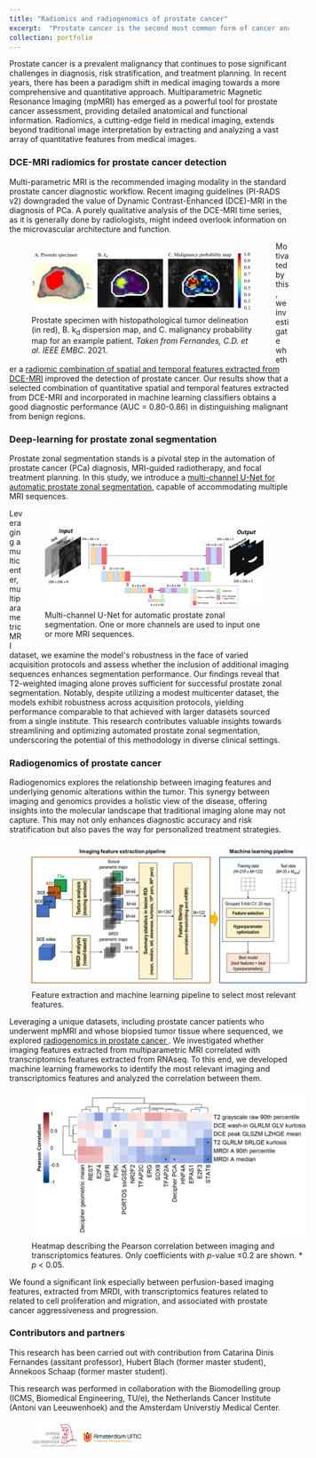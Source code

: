 ```yaml
---
title: "Radiomics and radiogenomics of prostate cancer"
excerpt:  "Prostate cancer is the second most common form of cancer and one of the most lethal in western men. Timely and accurate diagnosis is crucial. Multiparametric MRI is currently the recommended imaging modality for prostate cancer. However, it is not sufficiently accurate to replace systematic biopsies. In this line of research, we extract quantitative parameters from multiparametric MRI and combine them by machine learning for improving prostate cancer diagnostics. Additionally, we investigate the link between relevant MRI features and genomic features of aggressive prostate cancer <br/> <img src='/images/mri_cover.jpg' width='400px'> "
collection: portfolio
---
```

Prostate cancer is a prevalent malignancy that continues to pose significant challenges in diagnosis, risk stratification, and treatment planning. In recent years, there has been a paradigm shift in medical imaging towards a more comprehensive and quantitative approach. Multiparametric Magnetic Resonance Imaging (mpMRI) has emerged as a powerful tool for prostate cancer assessment, providing detailed anatomical and functional information. Radiomics, a cutting-edge field in medical imaging, extends beyond traditional image interpretation by extracting and analyzing a vast array of quantitative features from medical images. 

### DCE-MRI radiomics for prostate cancer detection
Multi-parametric MRI is the recommended imaging modality in the standard prostate cancer diagnostic workflow. Recent imaging guidelines (PI-RADS v2) downgraded the value of Dynamic Contrast-Enhanced (DCE)-MRI in the diagnosis of PCa. A purely qualitative analysis of the DCE-MRI time series, as it is generally done by radiologists, might indeed overlook information on the microvascular architecture and function. 


<figure style="width:400px; float: left">
  <img src='/images/dce-mri-radiomics.png' alt="Radiomics analysis of DCE-MRI">
  <figcaption> Prostate specimen with histopathological tumor delineation (in red), B. k<sub>d</sub> dispersion map, and C. malignancy probability map for an example patient. <i>Taken from Fernandes, C.D. et al.  IEEE EMBC</i>. 2021.  </figcaption>
</figure>
Motivated by this, we investigate whether a <a href="https://ieeexplore.ieee.org/stamp/stamp.jsp?tp=&arnumber=9630015" target="_blank">radiomic combination of spatial and temporal features extracted from DCE-MRI</a> improved the detection of prostate cancer. Our results show that a selected combination of quantitative spatial and temporal features extracted from DCE-MRI and incorporated in machine learning classifiers obtains a good diagnostic performance (AUC = 0.80-0.86) in distinguishing malignant from benign regions. 

 
### Deep-learning for prostate zonal segmentation

Prostate zonal segmentation stands is a pivotal step in the automation of prostate cancer (PCa) diagnosis, MRI-guided radiotherapy, and focal treatment planning. In this study, we introduce a  <a href="https://archive.ismrm.org/2022/2832.html" target="_blank">multi-channel U-Net for automatic prostate zonal segmentation</a>, capable of accommodating multiple MRI sequences. 
<figure style="width:400px; float: right">
  <img src='/images/DL_zonal_arch.png' alt="Network architecture" >
  <figcaption>Multi-channel U-Net for automatic prostate zonal segmentation. One or more channels are used to input one or more MRI sequences.</figcaption>
</figure>
Leveraging a multicenter, multiparametric MRI dataset, we examine the model's robustness in the face of varied acquisition protocols and assess whether the inclusion of additional imaging sequences enhances segmentation performance. Our findings reveal that T2-weighted imaging alone proves sufficient for successful prostate zonal segmentation. Notably, despite utilizing a modest multicenter dataset, the models exhibit robustness across acquisition protocols, yielding performance comparable to that achieved with larger datasets sourced from a single institute. This research contributes valuable insights towards streamlining and optimizing automated prostate zonal segmentation, underscoring the potential of this methodology in diverse clinical settings.


<!-- <img src='/images/DL_zonal_arch.jpg' width='400px', align='left'> -->

### Radiogenomics of prostate cancer
Radiogenomics explores the relationship between imaging features and underlying genomic alterations within the tumor. This synergy between imaging and genomics provides a holistic view of the disease, offering insights into the molecular landscape that traditional imaging alone may not capture. This may not only enhances diagnostic accuracy and risk stratification but also paves the way for personalized treatment strategies. 

<figure style="width:500px;">
  <img src='/images/imaging_pipe.png' alt="Feature extaction and machine learning pipeline" >
  <figcaption>Feature extraction and machine learning pipeline to select most relevant features.</figcaption>
</figure>

<!-- <img src='/images/imaging_pipe.png' width='400px', align='left'> -->
Leveraging a unique datasets, including prostate cancer patients who underwent mpMRI and whose biopsied tumor tissue where sequenced, we explored  <a href="https://www.mdpi.com/2072-6694/15/12/3074" target="_blank"> radiogenomics in prostate cancer </a>. We investigated whether imaging features extracted from multiparametric MRI correlated with transcriptomics features extracted from RNAseq. To this end, we developed machine learning frameworks to identify the most relevant imaging and transcriptomics features and analyzed the correlation between them. 

<figure style="width:500px;">
  <img src='/images/NKI_correlations_0.1.png' alt="Network architecture" >
  <figcaption>Heatmap describing the Pearson correlation between imaging and transcriptomics features. Only coefficients with <i>p</i>-value ≤0.2
 are shown. * <i>p</i> < 0.05. </figcaption>
</figure>

We found a significant link especially between perfusion-based imaging features, extracted from MRDI, with transcriptomics features related to related to cell proliferation and migration, and associated with prostate cancer aggressiveness and progression. 


### Contributors and partners
This research has been carried out with contribution from Catarina Dinis Fernandes (assitant professor), Hubert Blach (former master student), Annekoos Schaap (former master student).

This research was performed in collaboration with the Biomodelling group (ICMS, Biomedical Engineering, TU/e), the Netherlands Cancer Institute (Antoni van Leeuwenhoek) and the Amsterdam Universtiy Medical Center.
<figure style="width:200px">
  <img src='/images/logo_amc_nki.png' alt="Logos" >
</figure>

<!-- ![description image](/images/name_image.ext "Optional title"){: .align-right width="300px"} -->

<!-- Cancer is a global health challenge. Timely and accurate detection and diagnosis, together with effective therapy monitoring are essential in the fight against cancer. Based on the established link between cancer and the formation of (neo)vessels to support tumor growth (angiogesis), several imaging modality have been developed to detect early angiogenic changes. Non-invasive, radiation-free ultrasound and MRI imaging are particularly interesting for angiogenesis imaging. However, mostly qualitative assessment is currently performed in the clinical routing, possibly missing important information hidden in these rich spatio-temporal imaging sets. In my research, I developed methods for quantification of MRI and US imaging, and extraction of effective cancer biomarkers. I strive to combine model-driven and data-driven approaches, to obtain interpretable, physics-based biomarkers for improving cancer diagnostics.  -->

